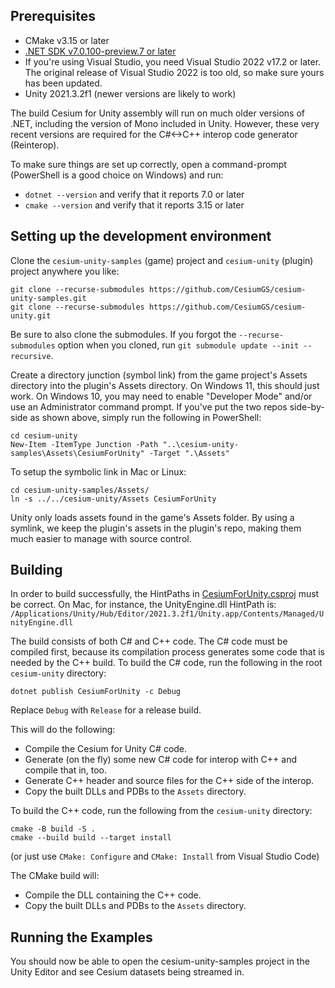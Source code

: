 ## Prerequisites

* CMake v3.15 or later
* [.NET SDK v7.0.100-preview.7 or later](https://dotnet.microsoft.com/en-us/download/dotnet/7.0)
* If you're using Visual Studio, you need Visual Studio 2022 v17.2 or later. The original release of Visual Studio 2022 is too old, so make sure yours has been updated.
* Unity 2021.3.2f1 (newer versions are likely to work)

The build Cesium for Unity assembly will run on much older versions of .NET, including the version of Mono included in Unity. However, these very recent versions are required for the C#<->C++ interop code generator (Reinterop).

To make sure things are set up correctly, open a command-prompt (PowerShell is a good choice on Windows) and run:

* `dotnet --version` and verify that it reports 7.0 or later
* `cmake --version` and verify that it reports 3.15 or later

## Setting up the development environment

Clone the `cesium-unity-samples` (game) project and `cesium-unity` (plugin) project anywhere you like:

```
git clone --recurse-submodules https://github.com/CesiumGS/cesium-unity-samples.git
git clone --recurse-submodules https://github.com/CesiumGS/cesium-unity.git
```

Be sure to also clone the submodules. If you forgot the `--recurse-submodules` option when you cloned, run `git submodule update --init --recursive`.

Create a directory junction (symbol link) from the game project's Assets directory into the plugin's Assets directory. On Windows 11, this should just work. On Windows 10, you may need to enable "Developer Mode" and/or use an Administrator command prompt. If you've put the two repos side-by-side as shown above, simply run the following in PowerShell:

```
cd cesium-unity
New-Item -ItemType Junction -Path "..\cesium-unity-samples\Assets\CesiumForUnity" -Target ".\Assets"
```

To setup the symbolic link in Mac or Linux:

```
cd cesium-unity-samples/Assets/
ln -s ../../cesium-unity/Assets CesiumForUnity
```

Unity only loads assets found in the game's Assets folder. By using a symlink, we keep the plugin's assets in the plugin's repo, making them much easier to manage with source control.

## Building

 In order to build successfully, the HintPaths in [CesiumForUnity.csproj](CesiumForUnity/CesiumForUnity.csproj) must be correct. On Mac, for instance, the UnityEngine.dll HintPath is:
`/Applications/Unity/Hub/Editor/2021.3.2f1/Unity.app/Contents/Managed/UnityEngine.dll`

The build consists of both C# and C++ code. The C# code must be compiled first, because its compilation process generates some code that is needed by the C++ build. To build the C# code, run the following in the root `cesium-unity` directory:

```
dotnet publish CesiumForUnity -c Debug
```

Replace `Debug` with `Release` for a release build.

This will do the following:

* Compile the Cesium for Unity C# code.
* Generate (on the fly) some new C# code for interop with C++ and compile that in, too.
* Generate C++ header and source files for the C++ side of the interop.
* Copy the built DLLs and PDBs to the `Assets` directory.

To build the C++ code, run the following from the `cesium-unity` directory:

```
cmake -B build -S .
cmake --build build --target install
```

(or just use `CMake: Configure` and `CMake: Install` from Visual Studio Code)

The CMake build will:

* Compile the DLL containing the C++ code.
* Copy the built DLLs and PDBs to the `Assets` directory.

## Running the Examples

You should now be able to open the cesium-unity-samples project in the Unity Editor and see Cesium datasets being streamed in.
